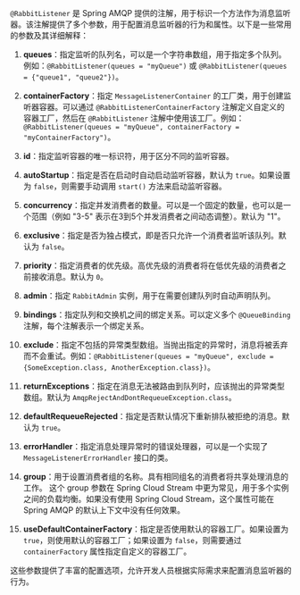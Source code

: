 `@RabbitListener` 是 Spring AMQP 提供的注解，用于标识一个方法作为消息监听器。该注解提供了多个参数，用于配置消息监听器的行为和属性。以下是一些常用的参数及其详细解释：

1. **queues**：指定监听的队列名，可以是一个字符串数组，用于指定多个队列。例如：`@RabbitListener(queues = "myQueue")` 或 `@RabbitListener(queues = {"queue1", "queue2"})`。

2. **containerFactory**：指定 `MessageListenerContainer` 的工厂类，用于创建监听器容器。可以通过 `@RabbitListenerContainerFactory` 注解定义自定义的容器工厂，然后在 `@RabbitListener`
   注解中使用该工厂。例如：`@RabbitListener(queues = "myQueue", containerFactory = "myContainerFactory")`。

3. **id**：指定监听容器的唯一标识符，用于区分不同的监听容器。

4. **autoStartup**：指定是否在启动时自动启动监听容器，默认为 `true`。如果设置为 `false`，则需要手动调用 `start()` 方法来启动监听容器。

5. **concurrency**：指定并发消费者的数量。可以是一个固定的数量，也可以是一个范围（例如 "3-5" 表示在3到5个并发消费者之间动态调整）。默认为 "1"。

6. **exclusive**：指定是否为独占模式，即是否只允许一个消费者监听该队列。默认为 `false`。

7. **priority**：指定消费者的优先级。高优先级的消费者将在低优先级的消费者之前接收消息。默认为 `0`。

8. **admin**：指定 `RabbitAdmin` 实例，用于在需要创建队列时自动声明队列。

9. **bindings**：指定队列和交换机之间的绑定关系。可以定义多个 `@QueueBinding` 注解，每个注解表示一个绑定关系。

10. **exclude**：指定不包括的异常类型数组。当抛出指定的异常时，消息将被丢弃而不会重试。例如：`@RabbitListener(queues = "myQueue", exclude = {SomeException.class, AnotherException.class})`。

11. **returnExceptions**：指定在消息无法被路由到队列时，应该抛出的异常类型数组。默认为 `AmqpRejectAndDontRequeueException.class`。

12. **defaultRequeueRejected**：指定是否默认情况下重新排队被拒绝的消息。默认为 `true`。

13. **errorHandler**：指定消息处理异常时的错误处理器，可以是一个实现了 `MessageListenerErrorHandler` 接口的类。

14. **group**：用于设置消费者组的名称。具有相同组名的消费者将共享处理消息的工作。
    这个 group 参数在 Spring Cloud Stream 中更为常见，用于多个实例之间的负载均衡。如果没有使用 Spring Cloud Stream，这个属性可能在 Spring AMQP 的默认上下文中没有任何效果。

15. **useDefaultContainerFactory**：指定是否使用默认的容器工厂。如果设置为 `true`，则使用默认的容器工厂；如果设置为 `false`，则需要通过 `containerFactory` 属性指定自定义的容器工厂。

这些参数提供了丰富的配置选项，允许开发人员根据实际需求来配置消息监听器的行为。